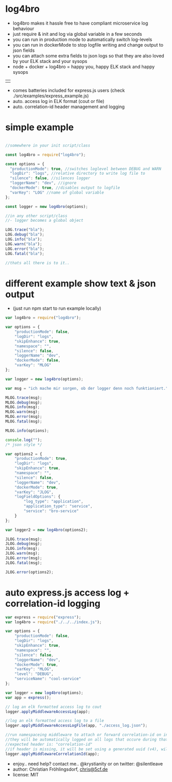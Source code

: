 # log4bro

- log4bro makes it hassle free to have compliant microservice log behaviour
- just require & init and log via global variable in a few seconds
- you can run in production mode to automatically switch log-levels
- you can run in dockerMode to stop logfile writing and change output to json fields
- you can attach some extra fields to json logs so that they are also loved by your ELK stack and your sysops
- node + docker + log4bro = happy you, happy ELK stack and happy sysops

|   |
|---|
|   |

- comes batteries included for express.js users (check ./src/examples/express_example.js)
- auto. access log in ELK format (cout or file)
- auto. correlation-id header management and logging

# simple example

```javascript

//somewhere in your init script/class

const log4bro = require("log4bro");

const options = {
  "productionMode": true, //switches loglevel between DEBUG and WARN
  "logDir": "logs", //relative directory to write log file to
  "silence": false, //silences logger
  "loggerName": "dev", //ignore
  "dockerMode": true, //disables output to logfile
  "varKey": "LOG" //name of global variable
};

const logger = new log4bro(options);

//in any other script/class
//- logger becomes a global object

LOG.trace("bla");
LOG.debug("bla");
LOG.info("bla");
LOG.warn("bla");
LOG.error("bla");
LOG.fatal("bla");

//thats all there is to it..
```

# different example show text & json output
 - (just run npm start to run example locally)

```javascript
var log4bro = require("log4bro");

var options = {
    "productionMode": false,
    "logDir": "logs",
    "skipEnhance": true,
    "namespace": "",
    "silence": false,
    "loggerName": "dev",
    "dockerMode": false,
    "varKey": "MLOG"
};

var logger = new log4bro(options);

var msg = "ich mache mir sorgen, ob der logger denn noch funktioniert.";

MLOG.trace(msg);
MLOG.debug(msg);
MLOG.info(msg);
MLOG.warn(msg);
MLOG.error(msg);
MLOG.fatal(msg);

MLOG.info(options);

console.log("");
/* json style */

var options2 = {
    "productionMode": true,
    "logDir": "logs",
    "skipEnhance": true,
    "namespace": "",
    "silence": false,
    "loggerName": "dev",
    "dockerMode": true,
    "varKey": "JLOG",
    "logFieldOptions": {
        "log_type": "application",
        "application_type": "service",
        "service": "bro-service"
    }
};

var logger2 = new log4bro(options2);

JLOG.trace(msg);
JLOG.debug(msg);
JLOG.info(msg);
JLOG.warn(msg);
JLOG.error(msg);
JLOG.fatal(msg);

JLOG.error(options2);
```

# auto express.js access log + correlation-id logging

```javascript
var express = require("express");
var log4bro = require("./../../index.js");

var options = {
    "productionMode": false,
    "logDir": "logs",
    "skipEnhance": true,
    "namespace": "",
    "silence": false,
    "loggerName": "dev",
    "dockerMode": true,
    "varKey": "MLOG",
    "level": "DEBUG",
    "serviceName": "cool-service"
};

var logger = new log4bro(options);
var app = express();

// log an elk formatted access log to cout
logger.applyMiddlewareAccessLog(app);

//log an elk formatted access log to a file
logger.applyMiddlewareAccessLogFile(app, "./access_log.json");

//run namespaceing middleware to attach or forward correlation-id on incoming http-requests
//they will be automatically logged on all logs that occure during that request in your service
//expected header is: "correlation-id"
//if header is missing, it will be set using a generated uuid (v4), will cause debug logs
logger.applyMiddlewareCorrelationId(app);
```

- enjoy.. need help? contact me.. @krystianity or on twitter: @silentleave
- author: Christian Fröhlingsdorf, <chris@5cf.de>
- license: MIT